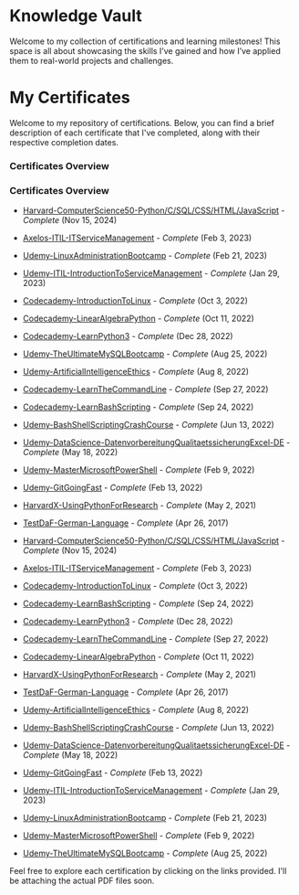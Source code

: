 # Knowledge Vault
Welcome to my collection of certifications and learning milestones! This space is all about showcasing the skills I’ve gained and how I’ve applied them to real-world projects and challenges.

# My Certificates

Welcome to my repository of certifications. Below, you can find a brief description of each certificate that I've completed, along with their respective completion dates.

### Certificates Overview



### Certificates Overview

- [Harvard-ComputerScience50-Python/C/SQL/CSS/HTML/JavaScript](Certificates/Harvard-ComputerScience50.pdf) - *Complete* (Nov 15, 2024)

- [Axelos-ITIL-ITServiceManagement](Certificates/Axelos-ITIL-ITServiceManagement.pdf) - *Complete* (Feb 3, 2023)

- [Udemy-LinuxAdministrationBootcamp](Certificates/Udemy-LinuxAdministrationBootcamp.pdf) - *Complete* (Feb 21, 2023)

- [Udemy-ITIL-IntroductionToServiceManagement](Certificates/Udemy-ITIL-IntroductionToServiceManagement.pdf) - *Complete* (Jan 29, 2023)

- [Codecademy-IntroductionToLinux](Certificates/Codecademy-IntroductionToLinux.pdf) - *Complete* (Oct 3, 2022)

- [Codecademy-LinearAlgebraPython](Certificates/Codecademy-LinearAlgebraPython.pdf) - *Complete* (Oct 11, 2022)

- [Codecademy-LearnPython3](Certificates/Codecademy-LearnPython3.pdf) - *Complete* (Dec 28, 2022)

- [Udemy-TheUltimateMySQLBootcamp](Certificates/Udemy-TheUltimateMySQLBootcamp.pdf) - *Complete* (Aug 25, 2022)

- [Udemy-ArtificialIntelligenceEthics](Certificates/Udemy-ArtificialIntelligenceEthics.pdf) - *Complete* (Aug 8, 2022)

- [Codecademy-LearnTheCommandLine](Certificates/Codecademy-LearnTheCommandLine.pdf) - *Complete* (Sep 27, 2022)

- [Codecademy-LearnBashScripting](Certificates/Codecademy-LearnBashScripting.pdf) - *Complete* (Sep 24, 2022)

- [Udemy-BashShellScriptingCrashCourse](Certificates/Udemy-BashShellScriptingCrashCourse.pdf) - *Complete* (Jun 13, 2022)

- [Udemy-DataScience-DatenvorbereitungQualitaetssicherungExcel-DE](Certificates/Udemy-DataScience-DatenvorbereitungQualitaetssicherungExcel-DE.pdf) - *Complete* (May 18, 2022)

- [Udemy-MasterMicrosoftPowerShell](Certificates/Udemy-MasterMicrosoftPowerShell.pdf) - *Complete* (Feb 9, 2022)

- [Udemy-GitGoingFast](Certificates/Udemy-GitGoingFast.pdf) - *Complete* (Feb 13, 2022)

- [HarvardX-UsingPythonForResearch](Certificates/HarvardX-UsingPythonForResearch.pdf) - *Complete* (May 2, 2021)

- [TestDaF-German-Language](Certificates/TestDaF-German-Language.pdf) - *Complete* (Apr 26, 2017)


















- [Harvard-ComputerScience50-Python/C/SQL/CSS/HTML/JavaScript](Certificates/Harvard-ComputerScience50.pdf) - *Complete* (Nov 15, 2024)

- [Axelos-ITIL-ITServiceManagement](Certificates/Axelos-ITIL-ITServiceManagement.pdf) - *Complete* (Feb 3, 2023)


- [Codecademy-IntroductionToLinux](Certificates/Codecademy-IntroductionToLinux.pdf) - *Complete* (Oct 3, 2022)

- [Codecademy-LearnBashScripting](Certificates/Codecademy-LearnBashScripting.pdf) - *Complete* (Sep 24, 2022)

- [Codecademy-LearnPython3](Certificates/Codecademy-LearnPython3.pdf) - *Complete* (Dec 28, 2022)

- [Codecademy-LearnTheCommandLine](Certificates/Codecademy-LearnTheCommandLine.pdf) - *Complete* (Sep 27, 2022)

- [Codecademy-LinearAlgebraPython](Certificates/Codecademy-LinearAlgebraPython.pdf) - *Complete* (Oct 11, 2022)



- [HarvardX-UsingPythonForResearch](Certificates/HarvardX-UsingPythonForResearch.pdf) - *Complete* (May 2, 2021)

- [TestDaF-German-Language](Certificates/TestDaF-German-Language.pdf) - *Complete* (Apr 26, 2017)

- [Udemy-ArtificialIntelligenceEthics](Certificates/Udemy-ArtificialIntelligenceEthics.pdf) - *Complete* (Aug 8, 2022)

- [Udemy-BashShellScriptingCrashCourse](Certificates/Udemy-BashShellScriptingCrashCourse.pdf) - *Complete* (Jun 13, 2022)

- [Udemy-DataScience-DatenvorbereitungQualitaetssicherungExcel-DE](Certificates/Udemy-DataScience-DatenvorbereitungQualitaetssicherungExcel-DE.pdf) - *Complete* (May 18, 2022)

- [Udemy-GitGoingFast](Certificates/Udemy-GitGoingFast.pdf) - *Complete* (Feb 13, 2022)

- [Udemy-ITIL-IntroductionToServiceManagement](Certificates/Udemy-ITIL-IntroductionToServiceManagement.pdf) - *Complete* (Jan 29, 2023)

- [Udemy-LinuxAdministrationBootcamp](Certificates/Udemy-LinuxAdministrationBootcamp.pdf) - *Complete* (Feb 21, 2023)

- [Udemy-MasterMicrosoftPowerShell](Certificates/Udemy-MasterMicrosoftPowerShell.pdf) - *Complete* (Feb 9, 2022)

- [Udemy-TheUltimateMySQLBootcamp](Certificates/Udemy-TheUltimateMySQLBootcamp.pdf) - *Complete* (Aug 25, 2022)

Feel free to explore each certification by clicking on the links provided. I'll be attaching the actual PDF files soon.


